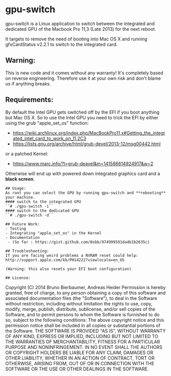 # gpu-switch
gpu-switch is a Linux application to switch between the integrated and dedicated GPU of the Macbook Pro 11,3 (Late 2013) for the next reboot.

It targets to remove the need of booting into Mac OS X and running gfxCardStatus v2.2.1 to switch to the integrated card.

## Warning:
This is new code and it comes without any warranty! It's completely based on reverse engineering. Therefore use it at your own risk and don't blame us if anything breaks.

## Requirements:
By default the Intel GPU gets switched off by the EFI if you boot anything but Mac OS X.
So to use the Intel GPU you need to trick the EFI by either using the grub "apple_set_os" function:
- https://wiki.archlinux.org/index.php/MacBookPro11,x#Getting_the_integrated_intel_card_to_work_on_11.2C3
- https://lists.gnu.org/archive/html/grub-devel/2013-12/msg00442.html

or a patched Kernel:

- https://www.marc.info/?l=grub-deavel&m=141586614924917&w=2

Otherwise will end up with powered down integrated graphics card and a **black screen**.

```
## Usage:
As root you can select the GPU by running gpu-switch and **rebooting** your machine.
#### switch to the integrated GPU
``# ./gpu-switch -i``
#### switch to the dedicated GPU
``# ./gpu-switch -d``

## Future Work:
- Testing
- Integrating "apple_set_os" in the Kernel
- Documentation
 - (So far : https://gist.github.com/0xbb/974999591da4b1b2635c)

## Troubleshooting:
If you are facing weird problems a NVRAM reset could help:
http://support.apple.com/kb/PH14222?viewlocale=en_US

(Warning: this also resets your EFI boot configuration)

## License:
```
Copyright (C) 2014 Bruno Bierbaumer, Andreas Heider
Permission is hereby granted, free of charge, to any person obtaining a copy of
this software and associated documentation files (the "Software"), to deal in the
Software without restriction, including without limitation the rights to
use, copy, modify, merge, publish, distribute, sublicense, and/or sell copies of
the Software, and to permit persons to whom the Software is furnished to do so,
subject to the following conditions:
The above copyright notice and this permission notice shall be included in all
copies or substantial portions of the Software.
THE SOFTWARE IS PROVIDED "AS IS", WITHOUT WARRANTY OF ANY KIND, EXPRESS OR IMPLIED,
INCLUDING BUT NOT LIMITED TO THE WARRANTIES OF MERCHANTABILITY, FITNESS FOR A PARTICULAR
PURPOSE AND NONINFRINGEMENT. IN NO EVENT SHALL THE AUTHORS OR COPYRIGHT HOLDERS BE
LIABLE FOR ANY CLAIM, DAMAGES OR OTHER LIABILITY, WHETHER IN AN ACTION OF CONTRACT,
TORT OR OTHERWISE, ARISING FROM, OUT OF OR IN CONNECTION WITH THE SOFTWARE OR THE USE
OR OTHER DEALINGS IN THE SOFTWARE.
```
